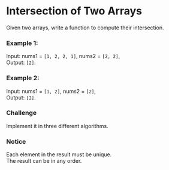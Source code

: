 # Intersection of Two Arrays

Given two arrays, write a function to compute their intersection.

### Example 1:

Input: nums1 = `[1, 2, 2, 1]`, nums2 = `[2, 2]`,   
Output: `[2]`.

### Example 2:

Input: nums1 = `[1, 2]`, nums2 = `[2]`,   
Output: `[2]`.

### Challenge
Implement it in three different algorithms.

### Notice
Each element in the result must be unique.  
The result can be in any order.